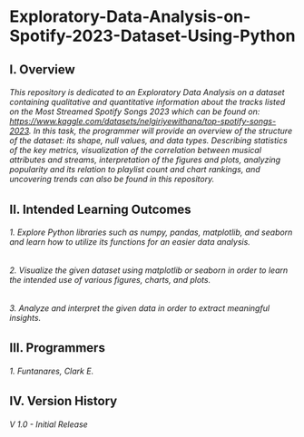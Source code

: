 # Exploratory-Data-Analysis-on-Spotify-2023-Dataset-Using-Python
## I. Overview
###### This repository is dedicated to an Exploratory Data Analysis on a dataset containing qualitative and quantitative information about the tracks listed on the Most Streamed Spotify Songs 2023 which can be found on: https://www.kaggle.com/datasets/nelgiriyewithana/top-spotify-songs-2023. In this task, the programmer will provide an overview of the structure of the dataset: its shape, null values, and data types. Describing statistics of the key metrics, visualization of the correlation between musical attributes and streams, interpretation of the figures and plots, analyzing popularity and its relation to playlist count and chart rankings, and uncovering trends can also be found in this repository.  
## II. Intended Learning Outcomes
######  1. Explore Python libraries such as numpy, pandas, matplotlib, and seaborn and learn how to utilize its functions for an easier data analysis.
######  2. Visualize the given dataset using matplotlib or seaborn in order to learn the intended use of various figures, charts, and plots.
######  3. Analyze and interpret the given data in order to extract meaningful insights.
## III. Programmers
######  1. Funtanares, Clark E.
## IV. Version History
######  V 1.0 - Initial Release
